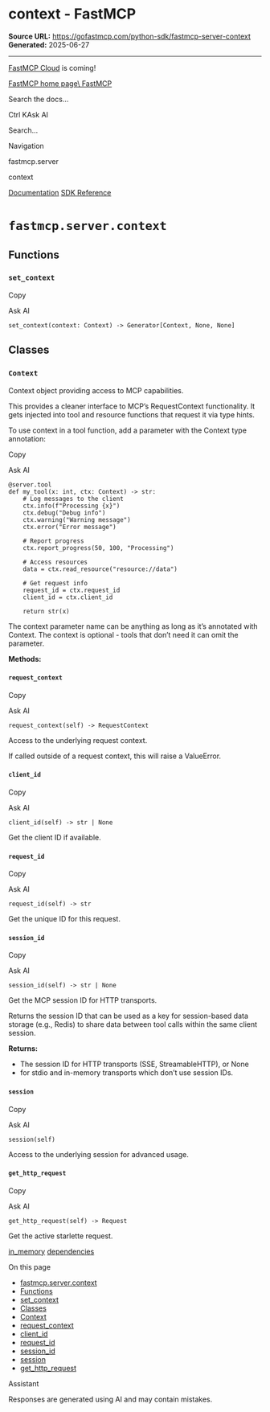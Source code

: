 # context - FastMCP

**Source URL:** https://gofastmcp.com/python-sdk/fastmcp-server-context
**Generated:** 2025-06-27

---

[FastMCP Cloud](https://fastmcp.link/x0Kyhy2) is coming!

[FastMCP home page\\
FastMCP](https://gofastmcp.com/)

Search the docs...

Ctrl KAsk AI

Search...

Navigation

fastmcp.server

context

[Documentation](https://gofastmcp.com/getting-started/welcome) [SDK Reference](https://gofastmcp.com/python-sdk/fastmcp-exceptions)

# [​](https://gofastmcp.com/python-sdk/fastmcp-server-context\#fastmcp-server-context)  `fastmcp.server.context`

## [​](https://gofastmcp.com/python-sdk/fastmcp-server-context\#functions)  Functions

### [​](https://gofastmcp.com/python-sdk/fastmcp-server-context\#set-context)  `set_context`

Copy

Ask AI

```
set_context(context: Context) -> Generator[Context, None, None]

```

## [​](https://gofastmcp.com/python-sdk/fastmcp-server-context\#classes)  Classes

### [​](https://gofastmcp.com/python-sdk/fastmcp-server-context\#context)  `Context`

Context object providing access to MCP capabilities.

This provides a cleaner interface to MCP’s RequestContext functionality.
It gets injected into tool and resource functions that request it via type hints.

To use context in a tool function, add a parameter with the Context type annotation:

Copy

Ask AI

```
@server.tool
def my_tool(x: int, ctx: Context) -> str:
    # Log messages to the client
    ctx.info(f"Processing {x}")
    ctx.debug("Debug info")
    ctx.warning("Warning message")
    ctx.error("Error message")

    # Report progress
    ctx.report_progress(50, 100, "Processing")

    # Access resources
    data = ctx.read_resource("resource://data")

    # Get request info
    request_id = ctx.request_id
    client_id = ctx.client_id

    return str(x)

```

The context parameter name can be anything as long as it’s annotated with Context.
The context is optional - tools that don’t need it can omit the parameter.

**Methods:**

#### [​](https://gofastmcp.com/python-sdk/fastmcp-server-context\#request-context)  `request_context`

Copy

Ask AI

```
request_context(self) -> RequestContext

```

Access to the underlying request context.

If called outside of a request context, this will raise a ValueError.

#### [​](https://gofastmcp.com/python-sdk/fastmcp-server-context\#client-id)  `client_id`

Copy

Ask AI

```
client_id(self) -> str | None

```

Get the client ID if available.

#### [​](https://gofastmcp.com/python-sdk/fastmcp-server-context\#request-id)  `request_id`

Copy

Ask AI

```
request_id(self) -> str

```

Get the unique ID for this request.

#### [​](https://gofastmcp.com/python-sdk/fastmcp-server-context\#session-id)  `session_id`

Copy

Ask AI

```
session_id(self) -> str | None

```

Get the MCP session ID for HTTP transports.

Returns the session ID that can be used as a key for session-based
data storage (e.g., Redis) to share data between tool calls within
the same client session.

**Returns:**

- The session ID for HTTP transports (SSE, StreamableHTTP), or None
- for stdio and in-memory transports which don’t use session IDs.

#### [​](https://gofastmcp.com/python-sdk/fastmcp-server-context\#session)  `session`

Copy

Ask AI

```
session(self)

```

Access to the underlying session for advanced usage.

#### [​](https://gofastmcp.com/python-sdk/fastmcp-server-context\#get-http-request)  `get_http_request`

Copy

Ask AI

```
get_http_request(self) -> Request

```

Get the active starlette request.

[in\_memory](https://gofastmcp.com/python-sdk/fastmcp-server-auth-providers-in_memory) [dependencies](https://gofastmcp.com/python-sdk/fastmcp-server-dependencies)

On this page

- [fastmcp.server.context](https://gofastmcp.com/python-sdk/fastmcp-server-context#fastmcp-server-context)
- [Functions](https://gofastmcp.com/python-sdk/fastmcp-server-context#functions)
- [set\_context](https://gofastmcp.com/python-sdk/fastmcp-server-context#set-context)
- [Classes](https://gofastmcp.com/python-sdk/fastmcp-server-context#classes)
- [Context](https://gofastmcp.com/python-sdk/fastmcp-server-context#context)
- [request\_context](https://gofastmcp.com/python-sdk/fastmcp-server-context#request-context)
- [client\_id](https://gofastmcp.com/python-sdk/fastmcp-server-context#client-id)
- [request\_id](https://gofastmcp.com/python-sdk/fastmcp-server-context#request-id)
- [session\_id](https://gofastmcp.com/python-sdk/fastmcp-server-context#session-id)
- [session](https://gofastmcp.com/python-sdk/fastmcp-server-context#session)
- [get\_http\_request](https://gofastmcp.com/python-sdk/fastmcp-server-context#get-http-request)

Assistant

Responses are generated using AI and may contain mistakes.